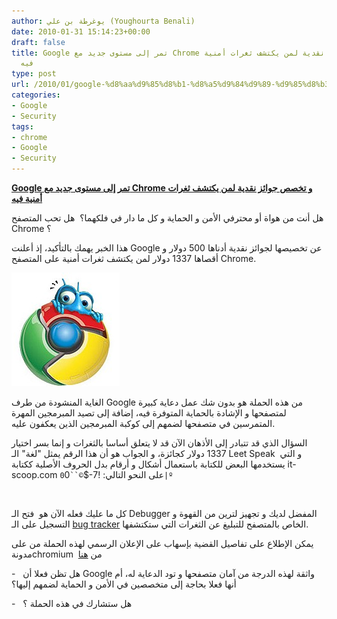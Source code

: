 ```yaml
---
author: يوغرطة بن علي (Youghourta Benali)
date: 2010-01-31 15:14:23+00:00
draft: false
title: Google تمر إلى مستوى جديد مع Chrome و تخصص جوائز نقدية لمن يكتشف ثغرات أمنية
  فيه
type: post
url: /2010/01/google-%d8%aa%d9%85%d8%b1-%d8%a5%d9%84%d9%89-%d9%85%d8%b3%d8%aa%d9%88%d9%89-%d8%ac%d8%af%d9%8a%d8%af-%d9%85%d8%b9-chrome-%d9%88-%d8%aa%d8%ae%d8%b5%d8%b5-%d8%ac%d9%88%d8%a7%d8%a6%d8%b2-%d9%86%d9%82/
categories:
- Google
- Security
tags:
- chrome
- Google
- Security
---
```


[**Google تمر إلى مستوى جديد مع Chrome و تخصص جوائز نقدية لمن يكتشف  ثغرات أمنية فيه**](https://www.it-scoop.com/2010/01/google-%d8%aa%d9%85%d8%b1-%d8%a5%d9%84%d9%89-%d9%85%d8%b3%d8%aa%d9%88%d9%89-%d8%ac%d8%af%d9%8a%d8%af-%d9%85%d8%b9-chrome-%d9%88-%d8%aa%d8%ae%d8%b5%d8%b5-%d8%ac%d9%88%d8%a7%d8%a6%d8%b2-%d9%86%d9%82/)


هل أنت من هواة أو محترفي الأمن و الحماية و كل ما دار في فلكهما؟  هل تحب المتصفح Chrome ؟

هذا الخبر يهمك بالتأكيد، إذ أعلنت Google عن تخصيصها لجوائز نقدية أدناها 500 دولار و أقصاها 1337 دولار لمن يكتشف ثغرات أمنية على المتصفح Chrome.

[](https://www.it-scoop.com/wp-content/uploads/2010/01/chrome_bugs.jpg)[![](chrome_bugs-e1264950836525.jpg)
](https://www.it-scoop.com/2010/01/google-%d8%aa%d9%85%d8%b1-%d8%a5%d9%84%d9%89-%d9%85%d8%b3%d8%aa%d9%88%d9%89-%d8%ac%d8%af%d9%8a%d8%af-%d9%85%d8%b9-chrome-%d9%88-%d8%aa%d8%ae%d8%b5%d8%b5-%d8%ac%d9%88%d8%a7%d8%a6%d8%b2-%d9%86%d9%82/)

الغاية المنشودة من طرف Google من هذه الحملة هو بدون شك عمل دعاية كبيرة لمتصفحها و الإشادة بالحماية المتوفرة فيه، إضافة إلى تصيد المبرمجين المهرة المتمرسين في متصفحها لضمهم إلى كوكبة المبرمجين الذين يعكفون عليه.

السؤال الذي قد تتبادر إلى الأذهان الآن قد لا يتعلق أساسا بالثغرات و إنما بسر اختيار 1337 دولار كجائزة، و الجواب هو أن هذا الرقم يمثل "لغة" الـ Leet Speak  و التي يستخدمها البعض للكتابة باستعمال أشكال و أرقام بدل الحروف الأصلية ككتابة it-scoop.com على النحو التالي: !7-$`©``0`0`|º`

` `

كل ما عليك فعله الآن هو  فتح الـ Debugger المفضل لديك و تجهيز لترين من القهوة و التسجيل على الـ [bug tracker](https://www.google.com/accounts/ServiceLogin?service=code&ltmpl=phosting&continue=http%3A%2F%2Fcode.google.com%2Fp%2Fchromium%2Fissues%2Fentry%3Ftemplate%3DSecurity%2520Bug) الخاص بالمتصفح للتبليغ عن الثغرات التي ستكتشفها.

يمكن الإطلاع على تفاصيل القضية بإسهاب على الإعلان الرسمي لهذه الحملة من على مدونةchromium  من [هنا](http://blog.chromium.org/2010/01/encouraging-more-chromium-security.html)

-   هل تظن فعلا أن Google واثقة لهذه الدرجة من آمان متصفحها و تود الدعاية له، أم أنها فعلا بحاجة إلى متخصصين في الأمن و الحماية لضمهم إليها؟

-   هل ستشارك في هذه الحملة ؟
